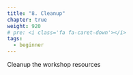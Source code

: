 ```yaml
---
title: "8. Cleanup"
chapter: true
weight: 920
# pre: <i class='fa fa-caret-down'></i>
tags:
  - beginner
---
```



Cleanup the workshop resources
